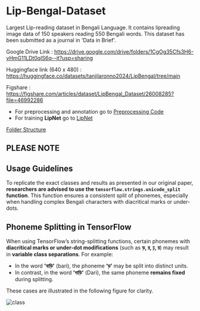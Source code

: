 # Lip-Bengal-Dataset

Largest Lip-reading dataset in Bengali Language. It contains lipreading image data of 150 speakers reading 550 Bengali words. This dataset has been submitted as a journal in 'Data in Brief'.

Google Drive Link : https://drive.google.com/drive/folders/1CgOg35Cfs3H6-vHmG11LDt0qlS6q--jt?usp=sharing

Huggingface link (640 x 480) : https://huggingface.co/datasets/tanjilaronno2024/LipBengal/tree/main

Figshare : https://figshare.com/articles/dataset/LipBengal_Dataset/26008285?file=46992286


- For preprocessing and annotation go to [Preprocessing Code](finalDatasetCode.ipynb)
- For training **LipNet** go to [LipNet](lipNet.ipynb)

[Folder Structure](DataStructure.PNG)

## PLEASE NOTE
## Usage Guidelines

To replicate the exact classes and results as presented in our original paper, **researchers are advised to use the `tensorflow.strings.unicode_split` function**. This function ensures a consistent split of phonemes, especially when handling complex Bengali characters with diacritical marks or under-dots.

## Phoneme Splitting in TensorFlow

When using TensorFlow’s string-splitting functions, certain phonemes with **diacritical marks or under-dot modifications** (such as **ড়, র, ঢ়, য়**) may result in **variable class separations**. For example:

- In the word **'বাড়ি'** (bari), the phoneme **‘ড়’** may be split into distinct units.
- In contrast, in the word **'দাড়ি'** (Dari), the same phoneme **remains fixed** during splitting.

These cases are illustrated in the following figure for clarity.



![class](https://github.com/user-attachments/assets/027c24b5-9f91-471a-aa14-0d2e04953672)
